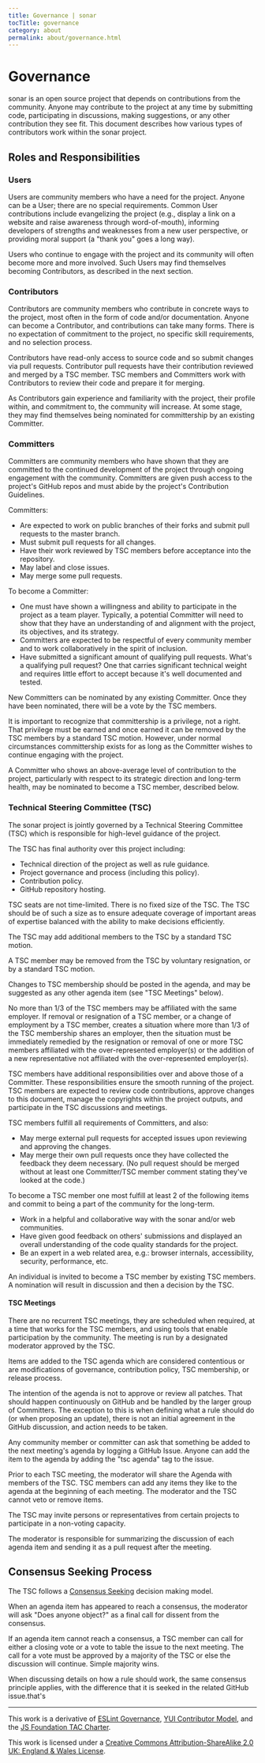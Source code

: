 ```yaml
---
title: Governance | sonar
tocTitle: governance
category: about
permalink: about/governance.html
---
```

# Governance

sonar is an open source project that depends on contributions from the
community. Anyone may contribute to the project at any time by submitting code,
participating in discussions, making suggestions, or any other contribution
they see fit. This document describes how various types of contributors work
within the sonar project.

## Roles and Responsibilities

### Users

Users are community members who have a need for the project. Anyone can be a
User; there are no special requirements. Common User contributions include
evangelizing the project (e.g., display a link on a website and raise awareness
through word-of-mouth), informing developers of strengths and weaknesses from a
new user perspective, or providing moral support (a "thank you" goes a long
way).

Users who continue to engage with the project and its community will often
become more and more involved. Such Users may find themselves becoming
Contributors, as described in the next section.

### Contributors

Contributors are community members who contribute in concrete ways to the
project, most often in the form of code and/or documentation. Anyone can become
a Contributor, and contributions can take many forms. There is no expectation
of commitment to the project, no specific skill requirements, and no selection
process.

Contributors have read-only access to source code and so submit changes via
pull requests. Contributor pull requests have their contribution reviewed and
merged by a TSC member. TSC members and Committers work with Contributors to
review their code and prepare it for merging.

As Contributors gain experience and familiarity with the project, their profile
within, and commitment to, the community will increase. At some stage, they may
find themselves being nominated for committership by an existing Committer.

### Committers

Committers are community members who have shown that they are committed to the
continued development of the project through ongoing engagement with the
community. Committers are given push access to the project's GitHub repos and
must abide by the project's Contribution Guidelines.

Committers:

* Are expected to work on public branches of their forks and submit pull
  requests to the master branch.
* Must submit pull requests for all changes.
* Have their work reviewed by TSC members before acceptance into the repository.
* May label and close issues.
* May merge some pull requests.

To become a Committer:

* One must have shown a willingness and ability to participate in the project
  as a team player. Typically, a potential Committer will need to show that
  they have an understanding of and alignment with the project, its objectives,
  and its strategy.
* Committers are expected to be respectful of every community member and to
  work collaboratively in the spirit of inclusion.
* Have submitted a significant amount of qualifying pull requests. What's a
  qualifying pull request? One that carries significant technical weight and
  requires little effort to accept because it's well documented and tested.

New Committers can be nominated by any existing Committer. Once they have been
nominated, there will be a vote by the TSC members.

It is important to recognize that committership is a privilege, not a right.
That privilege must be earned and once earned it can be removed by the TSC
members by a standard TSC motion. However, under normal circumstances
committership exists for as long as the Committer wishes to continue engaging
with the project.

A Committer who shows an above-average level of contribution to the project,
particularly with respect to its strategic direction and long-term health, may
be nominated to become a TSC member, described below.

### Technical Steering Committee (TSC)

The sonar project is jointly governed by a Technical Steering Committee (TSC)
which is responsible for high-level guidance of the project.

The TSC has final authority over this project including:

* Technical direction of the project as well as rule guidance.
* Project governance and process (including this policy).
* Contribution policy.
* GitHub repository hosting.

TSC seats are not time-limited. There is no fixed size of the TSC. The TSC
should be of such a size as to ensure adequate coverage of important areas of
expertise balanced with the ability to make decisions efficiently.

The TSC may add additional members to the TSC by a standard TSC motion.

A TSC member may be removed from the TSC by voluntary resignation, or by a
standard TSC motion.

Changes to TSC membership should be posted in the agenda, and may be suggested
as any other agenda item (see "TSC Meetings" below).

No more than 1/3 of the TSC members may be affiliated with the same employer.
If removal or resignation of a TSC member, or a change of employment by a TSC
member, creates a situation where more than 1/3 of the TSC membership shares an
employer, then the situation must be immediately remedied by the resignation or
removal of one or more TSC members affiliated with the over-represented
employer(s) or the addition of a new representative not affiliated with the
over-represented employer(s).

TSC members have additional responsibilities over and above those of a
Committer. These responsibilities ensure the smooth running of the project. TSC
members are expected to review code contributions, approve changes to this
document, manage the copyrights within the project outputs, and participate in
the TSC discussions and meetings.

TSC members fulfill all requirements of Committers, and also:

* May merge external pull requests for accepted issues upon reviewing and
  approving the changes.
* May merge their own pull requests once they have collected the feedback they
  deem necessary. (No pull request should be merged without at least one
  Committer/TSC member comment stating they've looked at the code.)

To become a TSC member one most fulfill at least 2 of the following items and
commit to being a part of the community for the long-term.

* Work in a helpful and collaborative way with the sonar and/or web
  communities.
* Have given good feedback on others' submissions and displayed an overall
  understanding of the code quality standards for the project.
* Be an expert in a web related area, e.g.: browser internals, accessibility,
  security, performance, etc.

An individual is invited to become a TSC member by existing TSC members. A
nomination will result in discussion and then a decision by the TSC.

#### TSC Meetings

There are no recurrent TSC meetings, they are scheduled when required, at a
time that works for the TSC members, and using tools that enable participation
by the community. The meeting is run by a designated moderator approved by the
TSC.

Items are added to the TSC agenda which are considered contentious or are
modifications of governance, contribution policy, TSC membership, or release
process.

The intention of the agenda is not to approve or review all patches. That
should happen continuously on GitHub and be handled by the larger group of
Committers. The exception to this is when defining what a rule should do (or
when proposing an update), there is not an initial agreement in the GitHub
discussion, and action needs to be taken.

Any community member or committer can ask that something be added to the next
meeting's agenda by logging a GitHub Issue. Anyone can add the item to the
agenda by adding the "tsc agenda" tag to the issue.

Prior to each TSC meeting, the moderator will share the Agenda with members of
the TSC. TSC members can add any items they like to the agenda at the beginning
of each meeting. The moderator and the TSC cannot veto or remove items.

The TSC may invite persons or representatives from certain projects to
participate in a non-voting capacity.

The moderator is responsible for summarizing the discussion of each agenda item
and sending it as a pull request after the meeting.

## Consensus Seeking Process

The TSC follows a [Consensus
Seeking](http://en.wikipedia.org/wiki/Consensus-seeking_decision-making)
decision making model.

When an agenda item has appeared to reach a consensus, the moderator will ask
"Does anyone object?" as a final call for dissent from the consensus.

If an agenda item cannot reach a consensus, a TSC member can call for either a
closing vote or a vote to table the issue to the next meeting. The call for a
vote must be approved by a majority of the TSC or else the discussion will
continue. Simple majority wins.

When discussing details on how a rule should work, the same consensus principle
applies, with the difference that it is seeked in the related GitHub issue.that's

----

This work is a derivative of [ESLint
Governance](https://github.com/eslint/eslint.github.io/blob/14196f4f4fd0d0be5a2f2a972929fd30f6c26d46/docs/maintainer-guide/governance.md),
[YUI Contributor Model](https://github.com/yui/yui3/wiki/Contributor-Model),
and the [JS Foundation TAC Charter](https://github.com/JSFoundation/TAC/blob/1aacc0c8be7b3bdf93519befcd15c5be8c000330/TAC-Charter.md).

This work is licensed under a [Creative Commons Attribution-ShareAlike 2.0 UK:
England & Wales License](http://creativecommons.org/licenses/by-sa/2.0/uk/).
